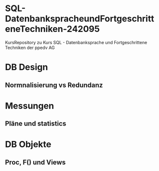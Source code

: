 # SQL-DatenbankspracheundFortgeschritteneTechniken-242095
KursRepository zu Kurs SQL - Datenbanksprache und Fortgeschrittene Techniken der ppedv AG

#  DB Design
## Normnalisierung vs Redundanz

# Messungen
## Pläne und statistics

# DB Objekte
## Proc, F() und Views

